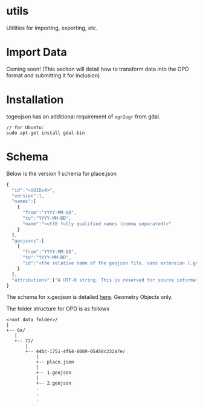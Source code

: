 # utils

Utilities for importing, exporting, etc.

# Import Data

Coming soon! (This section will detail how to transform data into the OPD format and submitting it for inclusion)

# Installation

togeojson has an additional requirement of `ogr2ogr` from gdal.
````
// for Ubuntu:
sudo apt-get install gdal-bin
````

# Schema
Below is the version 1 schema for place.json
````javascript
{
  "id":"<UUIDv4>",
  "version":1,
  "names":[
    {
      "from":"YYYY-MM-DD",
      "to":"YYYY-MM-DD",
      "name":"<utf8 fully qualified names (comma separated)>"
    }
  ],
  "geojsons":[
    {
      "from":"YYYY-MM-DD",
      "to":"YYYY-MM-DD",
      "id":"<the relative name of the geojson file, sans extension (.geojson)>"
    }
  ],
  "attributions":["A UTF-8 string. This is reserved for source information, especially when importing."]
}
````
The schema for x.geojson is detailed [here](http://geojson.org/geojson-spec.html). Geometry Objects only.

The folder structure for OPD is as follows
````
<root data folder>/
|
+-- 6a/
   |
   +-- 72/
       |
       +-- 44bc-1751-4f64-8089-05458c232a7e/
           |
           +-- place.json
           |
           +-- 1.geojson
           |
           +-- 2.geojson
           .
           .
           .
````
